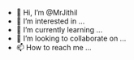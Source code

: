 - 👋 Hi, I’m @MrJithil
- 👀 I’m interested in ...
- 🌱 I’m currently learning ...
- 💞️ I’m looking to collaborate on ...
- 📫 How to reach me ...

<!---
MrJithil/MrJithil is a ✨ special ✨ repository because its `README.md` (this file) appears on your GitHub profile.
You can click the Preview link to take a look at your changes.
--->
